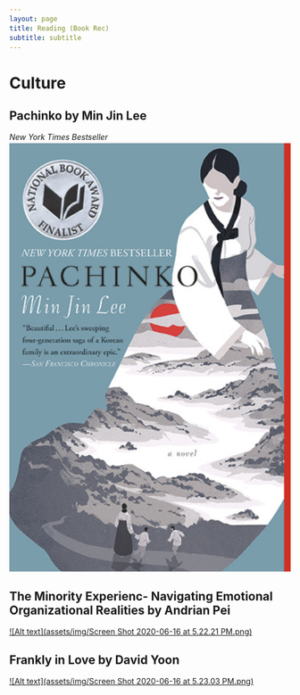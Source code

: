 ```yaml
---
layout: page
title: Reading (Book Rec)
subtitle: subtitle 
---
```


# Culture 

## Pachinko by Min Jin Lee
_New York Times Bestseller_
 [![Alt text](assets/img/pachinko.png)](https://www.minjinlee.com/book/pachinko/)




## The Minority Experienc- Navigating Emotional Organizational Realities by Andrian Pei

 [![Alt text](assets/img/Screen Shot 2020-06-16 at 5.22.21 PM.png)](https://www.amazon.com/Minority-Experience-Navigating-Emotional-Organizational/dp/0830845488)
 
 
 
 ## Frankly in Love by David Yoon 

 [![Alt text](assets/img/Screen Shot 2020-06-16 at 5.23.03 PM.png)](https://www.penguinrandomhouse.com/books/598579/frankly-in-love-by-david-yoon/)
 
 
 
 

